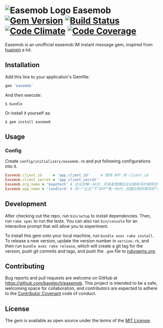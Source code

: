 ![Easemob Logo](https://raw.githubusercontent.com/bayetech/easemob/master/spec/easemob_logo.png) Easemob [![Gem Version][version-badge]][rubygems] [![Build Status][travis-badge]][travis] [![Code Climate][codeclimate-badge]][codeclimate] [![Code Coverage][codecoverage-badge]][codecoverage]
=======

Easemob is an unofficial easemob IM instant message gem, inspired from [huanxin](https://github.com/RobotJiang/ruby-for-huanxin) a lot.

## Installation

Add this line to your application's Gemfile:

```ruby
gem 'easemob'
```

And then execute:

    $ bundle

Or install it yourself as:

    $ gem install easemob

## Usage

### Config

Create `config/initializers/easemob.rb` and put following configurations into it.

```ruby
Easemob.client_id     = 'app_client_id'     # 使用 APP 的 client_id
Easemob.client_secret = 'app_client_secret'
Easemob.org_name = 'bayetech' # 企业的唯一标识，开发者管理后台注册账号时填写的企业 ID
Easemob.app_name = 'landlord' # 同一“企业”下“APP”唯一标识，创建应用时填写的“应用名称”
```

## Development

After checking out the repo, run `bin/setup` to install dependencies. Then, run `rake spec` to run the tests. You can also run `bin/console` for an interactive prompt that will allow you to experiment.

To install this gem onto your local machine, run `bundle exec rake install`. To release a new version, update the version number in `version.rb`, and then run `bundle exec rake release`, which will create a git tag for the version, push git commits and tags, and push the `.gem` file to [rubygems.org](https://rubygems.org).

## Contributing

Bug reports and pull requests are welcome on GitHub at https://github.com/bayetech/easemob. This project is intended to be a safe, welcoming space for collaboration, and contributors are expected to adhere to the [Contributor Covenant](http://contributor-covenant.org) code of conduct.


## License

The gem is available as open source under the terms of the [MIT License](http://opensource.org/licenses/MIT).



[version-badge]: https://badge.fury.io/rb/easemob.svg
[rubygems]: https://rubygems.org/gems/easemob
[travis-badge]: https://travis-ci.org/bayetech/easemob.svg
[travis]: https://travis-ci.org/bayetech/easemob
[codeclimate-badge]: https://codeclimate.com/github/bayetech/easemob/badges/gpa.svg
[codeclimate]: https://codeclimate.com/github/bayetech/easemob
[codecoverage-badge]: https://codeclimate.com/github/bayetech/easemob/badges/coverage.svg
[codecoverage]: https://codeclimate.com/github/bayetech/easemob/coverage
